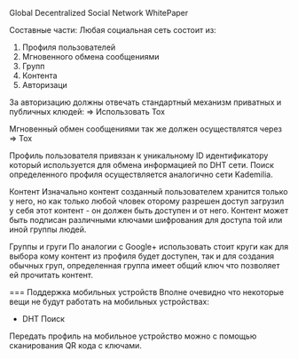 Global Decentralized Social Network WhitePaper

Составные части:
Любая социальная сеть состоит из:
1) Профиля пользователей
2) Мгновенного обмена сообщениями
3) Групп
4) Контента
5) Авторизаци 

За авторизацию должны отвечать стандартный механизм приватных и публичных клюдей:
=> Использовать Tox

Мгновенный обмен сообщениями так же должен осуществлятся через 
=> Tox

Профиль пользователя привязан к уникальному ID идентификатору который используется для обмена информацией по DHT сети.
Поиск определенного профиля осуществляется аналогично сети Kademilia. 

Контент
Изначально контент созданный пользователем хранится только у него, но как только любой чловек оторому разрешен доступ загрузил у себя этот контент - он должен быть доступен и от него.
Контент может быть подписан различными ключами шифрования для доступа той или иной группы людей.

Группы и груги
По аналогии с Google+ использовать стоит круги как для выбора кому контент из профиля будет доступен, так и для создания обычных груп, определенная группа имеет общий ключ что позволяет ей прочитать контент.

=== Поддержка мобильных устройств
Вполне очевидно что некоторые вещи не будут работать на мобильных устройствах:
- DHT Поиск 

Передать профиль на мобильное устройство можно с помощью сканирования QR кода с ключами.




